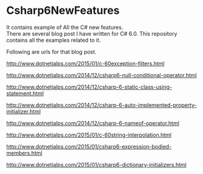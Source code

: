 Csharp6NewFeatures
==================
It contains example of All the C# new features.  
There are several blog post I have written for C# 6.0. This repository contains all the examples related to it.

Following are urls for that blog post.

http://www.dotnetjalps.com/2015/01/c-60exception-filters.html

http://www.dotnetjalps.com/2014/12/csharp6-null-conditional-operator.html

http://www.dotnetjalps.com/2014/12/csharp-6-static-class-using-statement.html

http://www.dotnetjalps.com/2014/12/csharp-6-auto-implemented-property-initializer.html

http://www.dotnetjalps.com/2014/12/csharp-6-nameof-operator.html

http://www.dotnetjalps.com/2015/01/c-60string-interpolation.html

http://www.dotnetjalps.com/2015/01/csharp6-expression-bodied-members.html

http://www.dotnetjalps.com/2015/01/csharp6-dictionary-initializers.html
